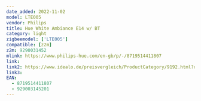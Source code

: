 ```yaml
---
date_added: 2022-11-02
model: LTE005
vendor: Philips
title: Hue White Ambiance E14 w/ BT
category: light
zigbeemodel: ['LTE005']
compatible: [z2m]
z2m: 9290031452
mlink: https://www.philips-hue.com/en-gb/p/-/8719514411807
link: 
link2: https://www.idealo.de/preisvergleich/ProductCategory/9192.html?q=8719514411807
link3: 
EAN: 
  - 8719514411807
  - 929003145201
---
```

